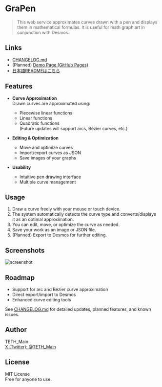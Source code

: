 # GraPen

> This web service approximates curves drawn with a pen and displays them in mathematical formulas. It is useful for math graph art in conjunction with Desmos.

## Links

- [CHANGELOG.md](https://teth-main.github.io/GraPen/CHANGELOG.md)
- (Planned) [Demo Page (GitHub Pages)](https://teth-main.github.io/GraPen/)
- [日本語READMEはこちら](https://teth-main.github.io/GraPen/README_ja.md)

## Features

- **Curve Approximation**  
  Drawn curves are approximated using:
  - Piecewise linear functions
  - Linear functions
  - Quadratic functions  
  (Future updates will support arcs, Bézier curves, etc.)

- **Editing & Optimization**
  - Move and optimize curves
  - Import/export curves as JSON
  - Save images of your graphs

- **Usability**
  - Intuitive pen drawing interface
  - Multiple curve management

## Usage

1. Draw a curve freely with your mouse or touch device.
2. The system automatically detects the curve type and converts/displays it as an optimal approximation.
3. You can edit, move, or optimize the curve as needed.
4. Save your work as an image or JSON file.
5. (Planned) Export to Desmos for further editing.

## Screenshots

![screenshot](https://teth-main.github.io/GraPen/img/screenshot.png)

## Roadmap

- Support for arc and Bézier curve approximation
- Direct export/import to Desmos
- Enhanced curve editing tools

See [CHANGELOG.md](https://teth-main.github.io/GraPen/CHANGELOG.md) for detailed updates, planned features, and known issues.

## Author

TETH_Main  
[X (Twitter): @TETH_Main](https://x.com/TETH_Main)

## License

MIT License  
Free for anyone to use.
